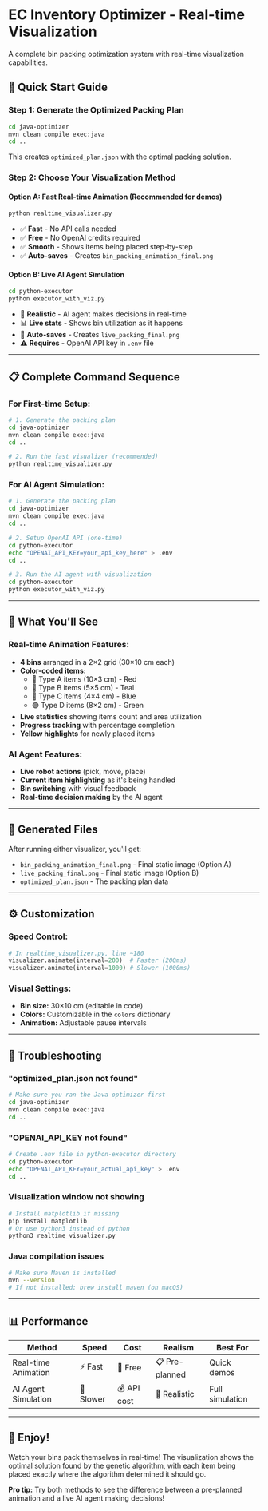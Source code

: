 # EC Inventory Optimizer - Real-time Visualization

A complete bin packing optimization system with real-time visualization capabilities.

## 🚀 Quick Start Guide

### Step 1: Generate the Optimized Packing Plan
```bash
cd java-optimizer
mvn clean compile exec:java
cd ..
```
This creates `optimized_plan.json` with the optimal packing solution.

### Step 2: Choose Your Visualization Method

#### Option A: Fast Real-time Animation (Recommended for demos)
```bash
python realtime_visualizer.py
```
- ✅ **Fast** - No API calls needed
- ✅ **Free** - No OpenAI credits required
- ✅ **Smooth** - Shows items being placed step-by-step
- ✅ **Auto-saves** - Creates `bin_packing_animation_final.png`

#### Option B: Live AI Agent Simulation
```bash
cd python-executor
python executor_with_viz.py
```
- 🤖 **Realistic** - AI agent makes decisions in real-time
- 📊 **Live stats** - Shows bin utilization as it happens
- 💾 **Auto-saves** - Creates `live_packing_final.png`
- ⚠️ **Requires** - OpenAI API key in `.env` file

---

## 📋 Complete Command Sequence

### For First-time Setup:
```bash
# 1. Generate the packing plan
cd java-optimizer
mvn clean compile exec:java
cd ..

# 2. Run the fast visualizer (recommended)
python realtime_visualizer.py
```

### For AI Agent Simulation:
```bash
# 1. Generate the packing plan
cd java-optimizer
mvn clean compile exec:java
cd ..

# 2. Setup OpenAI API (one-time)
cd python-executor
echo "OPENAI_API_KEY=your_api_key_here" > .env
cd ..

# 3. Run the AI agent with visualization
cd python-executor
python executor_with_viz.py
```

---

## 🎯 What You'll See

### Real-time Animation Features:
- **4 bins** arranged in a 2×2 grid (30×10 cm each)
- **Color-coded items:**
  - 🔴 Type A items (10×3 cm) - Red
  - 🔵 Type B items (5×5 cm) - Teal  
  - 💙 Type C items (4×4 cm) - Blue
  - 🟢 Type D items (8×2 cm) - Green
- **Live statistics** showing items count and area utilization
- **Progress tracking** with percentage completion
- **Yellow highlights** for newly placed items

### AI Agent Features:
- **Live robot actions** (pick, move, place)
- **Current item highlighting** as it's being handled
- **Bin switching** with visual feedback
- **Real-time decision making** by the AI agent

---

## 📁 Generated Files

After running either visualizer, you'll get:
- `bin_packing_animation_final.png` - Final static image (Option A)
- `live_packing_final.png` - Final static image (Option B)
- `optimized_plan.json` - The packing plan data

---

## ⚙️ Customization

### Speed Control:
```python
# In realtime_visualizer.py, line ~180
visualizer.animate(interval=200)  # Faster (200ms)
visualizer.animate(interval=1000) # Slower (1000ms)
```

### Visual Settings:
- **Bin size:** 30×10 cm (editable in code)
- **Colors:** Customizable in the `colors` dictionary
- **Animation:** Adjustable pause intervals

---

## 🔧 Troubleshooting

### "optimized_plan.json not found"
```bash
# Make sure you ran the Java optimizer first
cd java-optimizer
mvn clean compile exec:java
cd ..
```

### "OPENAI_API_KEY not found"
```bash
# Create .env file in python-executor directory
cd python-executor
echo "OPENAI_API_KEY=your_actual_api_key" > .env
cd ..
```

### Visualization window not showing
```bash
# Install matplotlib if missing
pip install matplotlib
# Or use python3 instead of python
python3 realtime_visualizer.py
```

### Java compilation issues
```bash
# Make sure Maven is installed
mvn --version
# If not installed: brew install maven (on macOS)
```

---

## 📊 Performance

| Method | Speed | Cost | Realism | Best For |
|--------|-------|------|---------|----------|
| Real-time Animation | ⚡ Fast | 💚 Free | 📋 Pre-planned | Quick demos |
| AI Agent Simulation | 🐌 Slower | 💰 API cost | 🤖 Realistic | Full simulation |

---

## 🎉 Enjoy!

Watch your bins pack themselves in real-time! The visualization shows the optimal solution found by the genetic algorithm, with each item being placed exactly where the algorithm determined it should go.

**Pro tip:** Try both methods to see the difference between a pre-planned animation and a live AI agent making decisions!

